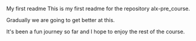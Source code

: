 My first readme
This is my first readme for the repository alx-pre_course.

Gradually we are going to get better at this.

It's been a fun journey so far and I hope to enjoy the rest of the course.

